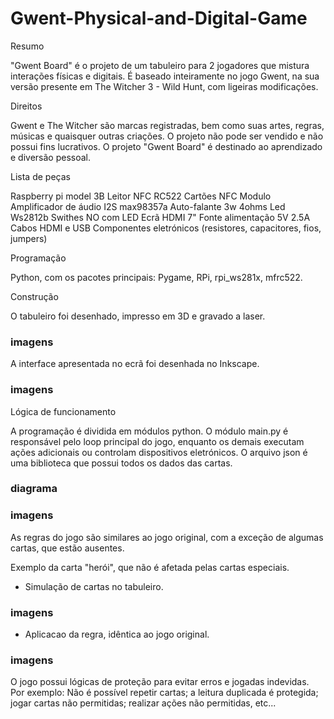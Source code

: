 # Gwent-Physical-and-Digital-Game

Resumo

"Gwent Board" é o projeto de um tabuleiro para 2 jogadores que mistura interações físicas e digitais.
É baseado inteiramente no jogo Gwent, na sua versão presente em The Witcher 3 - Wild Hunt, com ligeiras modificações.

Direitos

Gwent e The Witcher são marcas registradas, bem como suas artes, regras, músicas e quaisquer outras criações. 
O projeto não pode ser vendido e não possui fins lucrativos. O projeto "Gwent Board" é destinado ao aprendizado e diversão pessoal.

Lista de peças

Raspberry pi model 3B
Leitor NFC RC522
Cartões NFC
Modulo Amplificador de áudio I2S max98357a
Auto-falante 3w 4ohms
Led Ws2812b
Swithes NO com LED
Ecrã HDMI 7"
Fonte alimentação 5V 2.5A
Cabos HDMI e USB
Componentes eletrónicos (resistores, capacitores, fios, jumpers)

Programação

Python, com os pacotes principais:
Pygame, RPi, rpi_ws281x, mfrc522.

Construção

O tabuleiro foi desenhado, impresso em 3D e gravado a laser.
### imagens ###

A interface apresentada no ecrã foi desenhada no Inkscape.
### imagens ###



Lógica de funcionamento

A programação é dividida em módulos python. 
O módulo main.py é responsável pelo loop principal do jogo, enquanto os demais executam ações adicionais ou controlam dispositivos eletrónicos.
O arquivo json é uma biblioteca que possui todos os dados das cartas. 
### diagrama ###
### imagens ###

As regras do jogo são similares ao jogo original, com a exceção de algumas cartas, que estão ausentes.

Exemplo da carta "herói", que não é afetada pelas cartas especiais.
- Simulação de cartas no tabuleiro.
### imagens ###
- Aplicacao da regra, idêntica ao jogo original.
### imagens ###

O jogo possui lógicas de proteção para evitar erros e jogadas indevidas. 
Por exemplo: Não é possível repetir cartas; a leitura duplicada é protegida; jogar cartas não permitidas; realizar ações não permitidas, etc...






